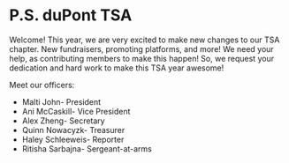 # P.S. duPont TSA
Welcome! This year, we are very excited to make new changes to our TSA chapter. New fundraisers, promoting platforms, and more! We need your help, as contributing members to make this happen! So, we request your dedication and hard work to make this TSA year awesome!

Meet our officers: 
  <ul><li>Malti John- President</li>
  <li>Ani McCaskill- Vice President
  <li>Alex Zheng- Secretary
  <li>Quinn Nowacyzk- Treasurer
  <li>Haley Schleeweis- Reporter
  <li>Ritisha Sarbajna- Sergeant-at-arms

